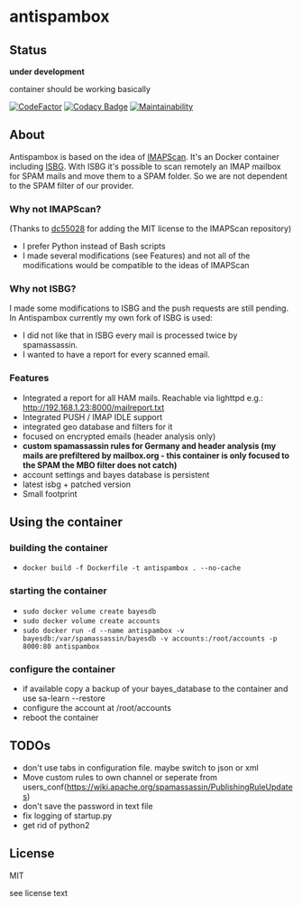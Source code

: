 # antispambox

## Status

**under development**

container should be working basically

[![CodeFactor](https://www.codefactor.io/repository/github/rsmuc/antispambox/badge)](https://www.codefactor.io/repository/github/rsmuc/antispambox)
[![Codacy Badge](https://api.codacy.com/project/badge/Grade/f3c14b25f77247e19bdb8fa59190d4d5)](https://www.codacy.com/app/mail_86/antispambox?utm_source=github.com&amp;utm_medium=referral&amp;utm_content=rsmuc/antispambox&amp;utm_campaign=Badge_Grade)
[![Maintainability](https://api.codeclimate.com/v1/badges/c9ef8ccecca56e361aba/maintainability)](https://codeclimate.com/github/rsmuc/antispambox/maintainability)


## About

Antispambox is based on the idea of [IMAPScan](https://github.com/dc55028/imapscan). It's an Docker container including [ISBG](https://github.com/isbg/isbg). With ISBG it's possible to scan remotely an IMAP mailbox for SPAM mails and move them to a SPAM folder. So we are not dependent to the SPAM filter of our provider.

### Why not IMAPScan?

(Thanks to [dc55028](https://github.com/dc55028) for adding the MIT license to the IMAPScan repository)

* I prefer Python instead of Bash scripts
* I made several modifications (see Features) and not all of the modifications would be compatible to the ideas of IMAPScan


### Why not ISBG? 

I made some modifications to ISBG and the push requests are still pending. In Antispambox currently my own fork of ISBG is used:

* I did not like that in ISBG every mail is processed twice by spamassassin.
* I wanted to have a report for every scanned email.


### Features

* Integrated a report for all HAM mails. Reachable via lighttpd e.g.: http://192.168.1.23:8000/mailreport.txt
* Integrated PUSH / IMAP IDLE support
* integrated geo database and filters for it
* focused on encrypted emails (header analysis only)
* **custom spamassassin rules for Germany and header analysis (my mails are prefiltered by mailbox.org - this container is only focused to the SPAM the MBO filter does not catch)**
* account settings and bayes database is persistent
* latest isbg + patched version
* Small footprint

## Using the container

### building the container
* ```docker build -f Dockerfile -t antispambox . --no-cache```

### starting the container

* ```sudo docker volume create bayesdb```
* ```sudo docker volume create accounts```
* ```sudo docker run -d --name antispambox -v bayesdb:/var/spamassassin/bayesdb -v accounts:/root/accounts -p 8000:80 antispambox```

### configure the container

* if available copy a backup of your bayes_database to the container and use sa-learn --restore
* configure the account at /root/accounts
* reboot the container

## TODOs

* don't use tabs in configuration file. maybe switch to json or xml
* Move custom rules to own channel or seperate from users_conf(https://wiki.apache.org/spamassassin/PublishingRuleUpdates)
* don't save the password in text file
* fix logging of startup.py
* get rid of python2

## License
MIT

see license text
